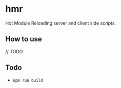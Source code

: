 # hmr
Hot Module Reloading server and client side scripts.

## How to use
// TODO

## Todo
- `npm run build`
